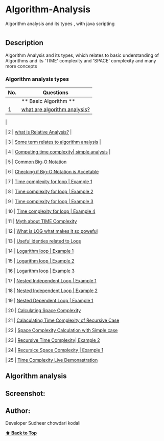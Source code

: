# Algorithm-Analysis
Algorithm analysis and its types , with java scripting
# 

## Description
<p> Algorithm Analysis and its types, which relates to basic understanding of Algorithms and its 'TIME' complexity and 'SPACE' complexity and many more concepts </p>



<!--## Tech-stack
<p> Project is done entirely with Javascript </p>-->

### Algorithm analysis types

| No. | Questions                                                                                                                                                  |
| --- | -------------------------------------------------------------------------------------------------------------------------------------------------------------------------------------------------------------------------------- |
|     | ** Basic Algorithm **                                                                                                                                      |
| 1   | [what are algorithm analysis?](#what-are-Algorithm-analysis)
|

| 2   | [what is Relative Analysis?](#what-is-Relative-analysis)
|

| 3   | [Some term relates to algorithm analysis](#Some-term-relate-to-algorithm-analysis)
|

| 4   | [Computing time complexity| simple analysis](#Computing-time-complexity|simple-analysis)
|

| 5   | [Common Big-O Notation](#Common-Big-O-Notation)

| 6   | [Checking if Big-O Notation is Accetable](#Checking-if-Big-O-Notation-is-Accetable)

| 7   | [Time complexity for loop | Example 1 ](#Time-complexity-for-loop-|-Example-1 )

| 8   | [Time complexity for loop | Example 2 ](#Time-complexity-for-loop-|-Example-2 )

| 9   | [Time complexity for loop | Example 3 ](#Time-complexity-for-loop-|-Example-3 )

| 10  | [Time complexity for loop | Example 4 ](#Time-complexity-for-loop-|-Example-4 )

| 11  | [Myth about TIME Complexity](#Myth-about-TIME-Complexity)

| 12  | [What is LOG what makes it so poweful](#[What-is-LOG-what-makes-it-so-poweful)
          
| 13  | [Useful identies related to Logs](#Useful-identies-related-to-Logs)        

| 14  | [Logarithm loop | Example 1](#Logarithm-loop-|-Example-1)

| 15  | [Logarithm loop | Example 2](#)

| 16  | [Logarithm loop | Example 3](#)

| 17  | [Nested Independent Loop | Example 1](#)

| 18  | [Nested Independent Loop | Example 2](#)

| 19  | [Nested Dependent Loop | Example 1](#)

| 20  | [Calculating Space Complexity](#)

| 21  | [Calaculating Time Complexity of Recursive Case](#)

| 22  | [Space Complexity Calculation with Simple case](#)

| 23  | [Recursive Time Complexity| Example 2](#)

| 24  | [Recursice Space Complexity | Example 1](#)

| 25  | [Time Complexity Live Demonastration](#)



 ## Algorithm analysis

<!--<ol>
                <li> what is Algorithm Analysis </li>
                <li> what is Relative Analysis</li>
                <li> Some term relates to algorithm analysis </li>
                <li> Computing time complexity| Simple Example1 </li>
                <li> Common Big-O Notation</li>
                <li> Checking if Big-O Notation is Accetable </li>  
                <li> Time complexity for Loop | Example 1 </li>
                <li> Time complexity for Loop | Example 2 </li>
                <li> Time complexity for Loop | Example 3 </li>
                <li> Time complexity for Loop | Example 4 </li>
                <li> Myth about TIME Complexity </li>
                <li> What is LOG what makes it so Powerful </li>
                <li> Useful Identities related to logs </li>
                <li> Logarithm loop | Example1 </li>
                <li> Logarithm loop | Example2 </li>
                <li> Logarithm loop | Example3 </li>
                <li> Nexted Independent Loop | Example 1 </li>
                <li> Nexted Independent Loop | Example 2 </li>
                <li> Nexted Dependent Loop | Example 1 </li>
                <li> calculating space complexity </li>
                <li> calculating time complexity of recrusive cases</li>
                <li> space complexity calculation simple case</li>
                <li> Recursive Time Complexity | Example 2 </li>
                <li> Recursive Space Complexity | Example 2 </li>
                <li> Time complexity Live Demonistration </li>
</ol>-->


## Screenshot:

<!--![Image of TREX GAME](./trex.png)-->

## Author:

Developer Sudheer chowdari kodali

  **[⬆ Back to Top](#Algorithm-analysis-types)**
